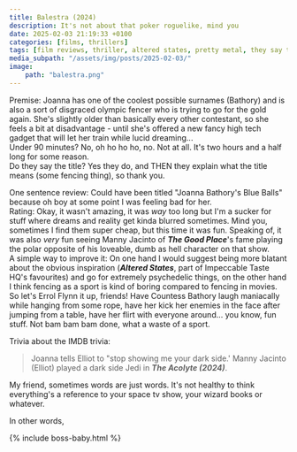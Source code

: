 ```yaml
---
title: Balestra (2024)
description: It's not about that poker roguelike, mind you
date: 2025-02-03 21:19:33 +0100
categories: [films, thrillers]
tags: [film reviews, thriller, altered states, pretty metal, they say the title]
media_subpath: "/assets/img/posts/2025-02-03/"
image:
    path: "balestra.png"
---
```

<span class="reviewsection">Premise:</span> Joanna has one of the coolest possible surnames (Bathory) and is also a sort of disgraced olympic fencer who is trying to go for the gold again. She's slightly older than basically every other contestant, so she feels a bit at disadvantage - until she's offered a new fancy high tech gadget that will let her train while lucid dreaming...<br/>
<span class="reviewsection">Under 90 minutes?</span> No, oh ho ho ho, no. Not at all. It's two hours and a half long for some reason.<br/>
<span class="reviewsection">Do they say the title?</span> Yes they do, and THEN they explain what the title means (some fencing thing), so thank you.

<span class="reviewsection">One sentence review:</span> Could have been titled "Joanna Bathory's Blue Balls" because oh boy at some point I was feeling bad for her.<br/>
<span class="reviewsection">Rating:</span> Okay, it wasn't amazing, it was *way* too long but I'm a sucker for stuff where dreams and reality get kinda blurred sometimes. Mind you, sometimes I find them super cheap, but this time it was fun. Speaking of, it was also *very* fun seeing Manny Jacinto of ***The Good Place***'s fame playing the polar opposite of his loveable, dumb as hell character on that show.<br/>
<span class="reviewsection">A simple way to improve it:</span> On one hand I would suggest being more blatant about the obvious inspiration (***Altered States***, part of Impeccable Taste HQ's favourites) and go for extremely psychedelic things, on the other hand I think fencing as a sport is kind of boring compared to fencing in movies. So let's Errol Flynn it up, friends! Have Countess Bathory laugh maniacally while hanging from some rope, have her kick her enemies in the face after jumping from a table, have her flirt with everyone around... you know, fun stuff. Not bam bam bam done, what a waste of a sport.

<span class="reviewsection">Trivia about the IMDB trivia:</span>
> Joanna tells Elliot to "stop showing me your dark side.' Manny Jacinto (Elliot) played a dark side Jedi in ***The Acolyte (2024)***.

My friend, sometimes words are just words. It's not healthy to think everything's a reference to your space tv show, your wizard books or whatever.

In other words,

{% include boss-baby.html %}